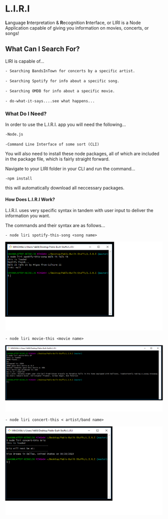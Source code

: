 # L.I.R.I
**L**anguage **I**nterpretation & **R**ecognition **I**nterface, or LIRI is a Node Application capable of giving you information on movies, concerts, or songs!

## What Can I Search For?
LIRI is capable of...

    - Searching BandsInTown for concerts by a specific artist.

    - Searching Spotify for info about a specific song.

    - Searching OMDB for info about a specific movie.

    - do-what-it-says....see what happens...
### What Do I Need?
In order to use the L.I.R.I. app you will need the following...

    -Node.js 

    -Command Line Interface of some sort (CLI)

You will also need to install these node packages, all of which are included in the package file, which is fairly straight forward.

Navigate to your LIRI folder in your CLI and run the command...

    -npm install

this will automatically download all neccessary packages.

#### How Does L.I.R.I Work?
L.I.R.I. uses very specific syntax in tandem with user input to deliver the information you want.

The commands and their syntax are as follows...

    - node liri spotify-this-song <song name>

![spotify-this-song](images/spotthisex.png)

    - node liri movie-this <movie name>

![movie-this](images/movthisex.png)

    - node liri concert-this < artist/band name>
    
![concert-this](images/conthisex.png)

